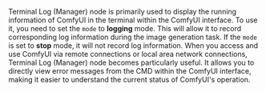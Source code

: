 Terminal Log (Manager) node is primarily used to display the running information of ComfyUI in the terminal within the ComfyUI interface. To use it, you need to set the `mode` to **logging** mode. This will allow it to record corresponding log information during the image generation task. If the `mode` is set to **stop** mode, it will not record log information.
When you access and use ComfyUI via remote connections or local area network connections, Terminal Log (Manager) node becomes particularly useful. It allows you to directly view error messages from the CMD within the ComfyUI interface, making it easier to understand the current status of ComfyUI's operation.
